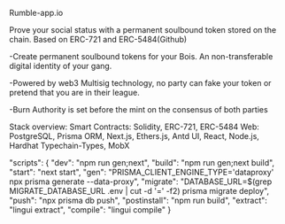 Rumble-app.io

Prove your social status with a permanent soulbound token stored on the chain.
Based on ERC-721 and ERC-5484(Github)

-Create permanent soulbound tokens for your Bois. An non-transferable digital identity of your gang.

-Powered by web3 Multisig technology, no party can fake your token or pretend that you are in their league.

-Burn Authority is set before the mint on the consensus of both parties

Stack overview: 
Smart Contracts: Solidity, ERC-721, ERC-5484
Web: PostgreSQL, Prisma ORM, Next.js, Ethers.js, Antd UI, React, Node.js, Hardhat Typechain-Types, MobX


"scripts": {
    "dev": "npm run gen;next",
    "build": "npm run gen;next build",
    "start": "next start",
    "gen": "PRISMA_CLIENT_ENGINE_TYPE='dataproxy' npx prisma generate --data-proxy",
    "migrate": "DATABASE_URL=$(grep MIGRATE_DATABASE_URL .env | cut -d '=' -f2) prisma migrate deploy",
    "push": "npx prisma db push",
    "postinstall": "npm run build",
    "extract": "lingui extract",
    "compile": "lingui compile"
  }
